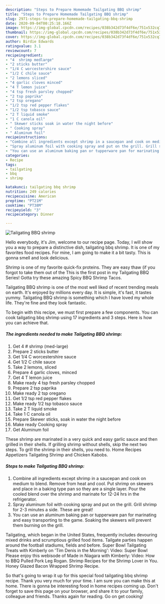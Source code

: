 ```yaml
---
description: "Steps to Prepare Homemade Tailgating BBQ shrimp"
title: "Steps to Prepare Homemade Tailgating BBQ shrimp"
slug: 2971-steps-to-prepare-homemade-tailgating-bbq-shrimp
date: 2020-09-04T00:25:18.166Z
image: https://img-global.cpcdn.com/recipes/038b342d73f4df6e/751x532cq70/tailgating-bbq-shrimp-recipe-main-photo.jpg
thumbnail: https://img-global.cpcdn.com/recipes/038b342d73f4df6e/751x532cq70/tailgating-bbq-shrimp-recipe-main-photo.jpg
cover: https://img-global.cpcdn.com/recipes/038b342d73f4df6e/751x532cq70/tailgating-bbq-shrimp-recipe-main-photo.jpg
author: Birdie Edwards
ratingvalue: 3.1
reviewcount: 7
recipeingredient:
- "4  shrimp medlarge"
- "2 sticks butter"
- "1/4 C worcestershire sauce"
- "1/2 C chile sauce"
- "2 lemons sliced"
- "4 garlic cloves minced"
- "4 T lemon juice"
- "4 tsp fresh parsley chopped"
- "2 tsp paprika"
- "2 tsp oregano"
- "1/2 tsp red pepper flakes"
- "1/2 tsp tobasco sauce"
- "2 T liquid smoke"
- "1 C canola oil"
- " Skewer sticks soak in water the night before"
- " Cooking spray"
- " Aluminum foil"
recipeinstructions:
- "Combine all ingredients except shrimp in a saucepan and cook on medium to blend. Remove from heat and cool. Put shrimp on skewers and place in a baking type pan so they are a single layer. Pour the cooled blend over the shrimp and marinate for 12-24 hrs in the refrigerator."
- "Spray aluminum foil with cooking spray and put on the grill. Grill shrimp for 2-3 minutes a side. These are great!"
- "You can use an aluminum baking pan or tupperware pan for marinating and easy transporting to the game. Soaking the skewers will prevent them burning on the grill."
categories:
- Recipe
tags:
- tailgating
- bbq
- shrimp

katakunci: tailgating bbq shrimp 
nutrition: 249 calories
recipecuisine: American
preptime: "PT21M"
cooktime: "PT38M"
recipeyield: "3"
recipecategory: Dinner

---
```



![Tailgating BBQ shrimp](https://img-global.cpcdn.com/recipes/038b342d73f4df6e/751x532cq70/tailgating-bbq-shrimp-recipe-main-photo.jpg)

Hello everybody, it's Jim, welcome to our recipe page. Today, I will show you a way to prepare a distinctive dish, tailgating bbq shrimp. It is one of my favorites food recipes. For mine, I am going to make it a bit tasty. This is gonna smell and look delicious.

Shrimp is one of my favorite quick-fix proteins. They are easy thaw (if you forgot to take them out of the This is the first post in my Tailgating BBQ Series! Gotta try these amazing Spicy BBQ Shrimp Tacos.

Tailgating BBQ shrimp is one of the most well liked of recent trending meals on earth. It's enjoyed by millions every day. It is simple, it's fast, it tastes yummy. Tailgating BBQ shrimp is something which I have loved my whole life. They're fine and they look fantastic.


To begin with this recipe, we must first prepare a few components. You can cook tailgating bbq shrimp using 17 ingredients and 3 steps. Here is how you can achieve that.

<!--inarticleads1-->

##### The ingredients needed to make Tailgating BBQ shrimp:

1. Get 4 # shrimp (med-large)
1. Prepare 2 sticks butter
1. Get 1/4 C worcestershire sauce
1. Get 1/2 C chile sauce
1. Take 2 lemons, sliced
1. Prepare 4 garlic cloves, minced
1. Get 4 T lemon juice
1. Make ready 4 tsp fresh parsley chopped
1. Prepare 2 tsp paprika
1. Make ready 2 tsp oregano
1. Get 1/2 tsp red pepper flakes
1. Make ready 1/2 tsp tobasco sauce
1. Take 2 T liquid smoke
1. Take 1 C canola oil
1. Prepare  Skewer sticks, soak in water the night before
1. Make ready  Cooking spray
1. Get  Aluminum foil


These shrimp are marinated in a very quick and easy garlic sauce and then grilled in their shells. If grilling shrimp without shells, skip the next two steps. To grill the shrimp in their shells, you need to. Home Recipes Appetizers Tailgating Shrimp and Chicken Kabobs. 

<!--inarticleads2-->

##### Steps to make Tailgating BBQ shrimp:

1. Combine all ingredients except shrimp in a saucepan and cook on medium to blend. Remove from heat and cool. Put shrimp on skewers and place in a baking type pan so they are a single layer. Pour the cooled blend over the shrimp and marinate for 12-24 hrs in the refrigerator.
1. Spray aluminum foil with cooking spray and put on the grill. Grill shrimp for 2-3 minutes a side. These are great!
1. You can use an aluminum baking pan or tupperware pan for marinating and easy transporting to the game. Soaking the skewers will prevent them burning on the grill.


Tailgating, which began in the United States, frequently includes devouring mixed drinks and scrumptious grilled food items. Tailgate parties happen around the football stadiums, fields and before. Super Bowl Tailgating Treats with Kimberly on &#39;Tim Denis in the Morning&#39;: Video: Super Bowl Please enjoy this webisode of Made in Niagara with Kimberly: Video: How to BBQ Pulled Pork Leg Rogan. Shrimp Recipes for the Shrimp Lover in You. Honey Glazed Bacon Wrapped Shrimp Recipe. 

So that's going to wrap it up for this special food tailgating bbq shrimp recipe. Thank you very much for your time. I am sure you can make this at home. There is gonna be interesting food in home recipes coming up. Don't forget to save this page on your browser, and share it to your family, colleague and friends. Thanks again for reading. Go on get cooking!
